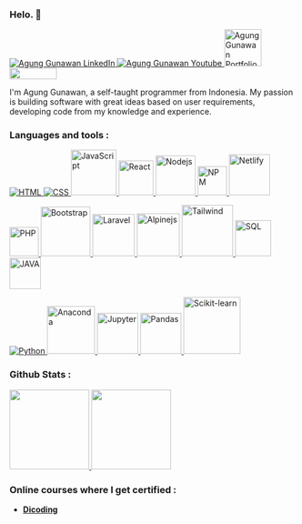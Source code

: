 ### Helo. 👋
<p align="left">
<!-- LinkedIn -->
<a href="https://www.linkedin.com/in/agunggunawan8/">
  <img alt="Agung Gunawan LinkedIn" src="https://img.shields.io/badge/-Linkedin-0A66C2?style=flat-square&logo=Linkedin&logoColor=white" />
</a>
<!-- IG -->
<!--
<a href="https://www.instagram.com/a.gunggunawan/">
  <img alt="Agung Gunawan Instagram" src="https://img.shields.io/badge/-Instagram-E4405F?style=flat-square&logo=Instagram&logoColor=white" />
</a>
-->
<!-- Youtube -->
<a href="https://www.youtube.com/@agunggunawan8/videos">
  <img alt="Agung Gunawan Youtube" src="https://img.shields.io/badge/-Youtube-FF0000?style=flat-square&logo=Youtube&logoColor=white" />
</a>
<!-- Portfolio -->
<a href="https://agunggunawan.online/">
  <img alt="Agung Gunawan Portfolio" src="https://img.shields.io/badge/react-%2320232a.svg?style=for-the-badge&logo=react&logoColor=white" width="65px" />
</a>
<!-- Visitors -->
<a href="#">
  <img src="https://api.visitorbadge.io/api/VisitorHit?user=insomniagung&repo=github-visitors-badge&labelColor=black&countColor=green" width="83px" height="19.9" />
</a>
</p>

I'm Agung Gunawan, a self-taught programmer from Indonesia. My passion is building software with great ideas based on user requirements, developing code from my knowledge and experience.

### Languages and tools :
<p align="left">
<!-- HTML -->
<a href="https://github.com/insomniagung?tab=repositories"><img alt="HTML" src="https://img.shields.io/badge/-HTML-E34F26?style=flat-square&logo=HTML5&logoColor=white">
</a>
<!-- CSS  -->
<a href="https://github.com/insomniagung?tab=repositories"><img alt="CSS" src="https://img.shields.io/badge/-CSS-1572B6?style=flat-square&logo=CSS3&logoColor=white">
</a>
<!-- JavaScript -->
<a href="https://github.com/insomniagung?tab=repositories"><img alt="JavaScript" src="https://img.shields.io/badge/-JavaScript-F7DF1E?style=flat-square&logo=JavaScript&logoColor=black" width="80px">
</a>
<!-- React -->
<a href="https://github.com/insomniagung?tab=repositories"><img alt="React" src="https://img.shields.io/badge/react-%2320232a.svg?style=for-the-badge&logo=react&logoColor=%2361DAFB" width="61px">
</a>
<!-- Nodejs -->
<a href="https://github.com/insomniagung?tab=repositories"><img alt="Nodejs" src="https://img.shields.io/badge/node.js-6DA55F?style=for-the-badge&logo=node.js&logoColor=white" width="70px">
</a>
<!-- NPM -->
<a href="https://github.com/insomniagung?tab=repositories"><img alt="NPM" src="https://img.shields.io/badge/NPM-%23CB3837.svg?style=for-the-badge&logo=npm&logoColor=white" width="51px">
</a>
<!-- Netlify-->
<a href="https://github.com/insomniagung?tab=repositories"><img alt="Netlify" src="https://img.shields.io/badge/netlify-%23000000.svg?style=for-the-badge&logo=netlify&logoColor=#00C7B7" width="72px">
</a>
</p>
  
<p align="left">
<!-- PHP -->
<a href="https://github.com/insomniagung?tab=repositories"><img alt="PHP" src="https://img.shields.io/badge/PHP-777BB4?style=for-the-badge&logo=php&logoColor=white" width="51px">
</a>
<!-- Bootstrap  -->
<a href="https://github.com/insomniagung?tab=repositories"><img alt="Bootstrap" src="https://img.shields.io/badge/bootstrap-%23563D7C.svg?style=for-the-badge&logo=bootstrap&logoColor=white" width="87.5px">
</a>
<!-- Laravel -->
<a href="https://github.com/insomniagung?tab=repositories"><img alt="Laravel" src="https://img.shields.io/badge/Laravel-FF2D20?style=for-the-badge&logo=laravel&logoColor=white" width="74px">
</a>
<!-- Alpinejs  -->
<a href="https://github.com/insomniagung?tab=repositories"><img alt="Alpinejs" src="https://img.shields.io/badge/alpinejs-white.svg?style=for-the-badge&logo=alpinedotjs&logoColor=%238BC0D0" width="75px">
</a>
<!-- Tailwind  -->
<a href="https://github.com/insomniagung?tab=repositories"><img alt="Tailwind" src="https://img.shields.io/badge/tailwindcss-0F172A?&logo=tailwindcss" width="90px">
</a>
<!-- MySQL -->
<a href="https://github.com/insomniagung?tab=repositories"><img alt="SQL" src="https://img.shields.io/badge/mysql-4479A1.svg?style=for-the-badge&logo=mysql&logoColor=white" width="63px">
</a>
<!-- JAVA -->
<a href="https://github.com/insomniagung?tab=repositories"><img alt="JAVA" src="https://img.shields.io/badge/java-%23ED8B00.svg?style=for-the-badge&logo=openjdk&logoColor=black" width="55px">
</a>
</p>

<p align="left">
<!-- Python -->
<a href="https://github.com/insomniagung?tab=repositories"><img alt="Python" src="https://img.shields.io/badge/-Python-3776AB?style=flat-square&logo=Python&logoColor=white">
</a>
<!-- Anaconda -->
<a href="https://github.com/insomniagung?tab=repositories"><img alt="Anaconda" src="https://img.shields.io/badge/Anaconda-%2344A833.svg?style=for-the-badge&logo=anaconda&logoColor=white" width="84px">
</a>
<!-- Jupyter Notebook -->
<a href="https://github.com/insomniagung?tab=repositories"><img alt="Jupyter" src="https://img.shields.io/badge/jupyter-%23FA0F00.svg?style=for-the-badge&logo=jupyter&logoColor=white" width="72px">
</a>
<!-- Pandas -->
<a href="https://github.com/insomniagung?tab=repositories"><img alt="Pandas" src="https://img.shields.io/badge/pandas-%23150458.svg?style=for-the-badge&logo=pandas&logoColor=white" width="72px">
</a>
<!-- Scikit-Learn -->
<a href="https://github.com/insomniagung?tab=repositories"><img alt="Scikit-learn" src="https://img.shields.io/badge/scikit--learn-%23F7931E.svg?style=for-the-badge&logo=scikit-learn&logoColor=black" width="100px">
</a>
</p>

### Github Stats :
<p align="left">
<a href="https://github.com/insomniagung">
  <img height="140em" src="https://github-readme-stats-eight-theta.vercel.app/api?username=insomniagung&show_icons=true&theme=algolia&include_all_commits=true&count_private=true"/>
  <img height="140em" src="https://github-readme-stats-eight-theta.vercel.app/api/top-langs/?username=insomniagung&layout=compact&langs_count=8&theme=algolia"/>
</a>
</p>

### Online courses where I get certified :
- <a href="https://www.dicoding.com/users/agunggunawan8/academies">**Dicoding**</a>
